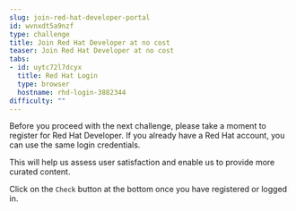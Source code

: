 ```yaml
---
slug: join-red-hat-developer-portal
id: wvnxdt5a9nzf
type: challenge
title: Join Red Hat Developer at no cost
teaser: Join Red Hat Developer at no cost
tabs:
- id: uytc72l7dcyx
  title: Red Hat Login
  type: browser
  hostname: rhd-login-3882344
difficulty: ""
---
```

Before you proceed with the next challenge, please take a moment to register for Red Hat Developer. If you already have a Red Hat account, you can use the same login credentials.

This will help us assess user satisfaction and enable us to provide more curated content.

Click on the `Check` button at the bottom once you have registered or logged in.

